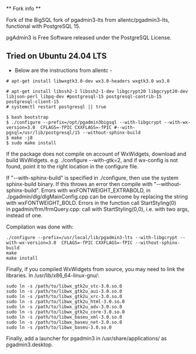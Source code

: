 ** Fork info **

Fork of the BigSQL fork of pgadmin3-lts from allentc/pgadmin3-lts, functional
with PostgreSQL 15.

pgAdmin3 is Free Software released under the PostgreSQL License.


Tried on Ubuntu 24.04 LTS
------------------------
- Below are the instructions from allentc -
```
# apt-get install libwxgtk3.0-dev wx3.0-headers wxgtk3.0 wx3.0

# apt-get install libssh2-1 libssh2-1-dev libgcrypt20 libgcrypt20-dev libjson-perl libpq-dev #postgresql-15 postgresql-contrib-15 postgresql-client-15
# systemctl restart postgresql || true

$ bash bootstrap
$ ./configure --prefix=/opt/pgadmin3bigsql --with-libgcrypt --with-wx-version=3.0  CFLAGS=-fPIC CXXFLAGS=-fPIC #--with-pgsql=/usr/lib/postgresql/15 --without-sphinx-build
$ make -j8
$ sudo make install
```

If the package does not compile on account of WxWidgets, download and build WxWidgets. e.g. ./configure --with-gtk=2, and if wx-config is not found, point it to the right location in the configure file.

If "--with-sphinx-build" is specified in ./configure, then use the system sphinx-build binary. If this throws an error then compile with "--without-sphinx-build".
Errors with wxFONTWEIGHT_EXTRABOLD, in ./pgadmin/dlg/dlgMainConfig.cpp can be overcome by replacing the string with wxFONTWEIGHT_BOLD.
Errors in the function call StartStyling(0) in pgadmin/frm/frmQuery.cpp: call with StartStyling(0,0), i.e. with two args, instead of one.

Compilation was done with:
```
./configure --prefix=/usr/local/lib/pgadmin3-lts --with-libgcrypt --with-wx-version=3.0  CFLAGS=-fPIC CXXFLAGS=-fPIC --without-sphinx-build
make
make install
```
Finally, if you compiled WxWidgets from source, you may need to link the libraries.
In /usr/lib/x86_64-linux-gnu/: 
```
sudo ln -s /path/to/libwx_gtk2u_stc-3.0.so.0
sudo ln -s /path/to/libwx_gtk2u_aui-3.0.so.0
sudo ln -s /path/to/libwx_gtk2u_xrc-3.0.so.0
sudo ln -s /path/to/libwx_gtk2u_html-3.0.so.0
sudo ln -s /path/to/libwx_gtk2u_adv-3.0.so.0
sudo ln -s /path/to/libwx_gtk2u_core-3.0.so.0
sudo ln -s /path/to/libwx_baseu_xml-3.0.so.0
sudo ln -s /path/to/libwx_baseu_net-3.0.so.0
sudo ln -s /path/to/libwx_baseu-3.0.so.0
```
Finally, add a launcher for pgadmin3 in /usr/share/applications/ as pgadmin3.desktop.


